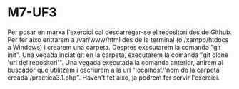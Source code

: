 # M7-UF3

Per posar en marxa l'exercici cal descarregar-se el repositori des de Github.
Per fer aixo entrarem a /var/www/html des de la terminal (o /xampp/htdocs a Windows) i crearem una carpeta.
Despres executarem la comanda "git init". Una vegada inciat git en la carpeta, executarem la comanda "git clone 'url del repositori'".
Una vegada executada la comanda anterior, anirem al buscador que utilitzem i escriurem a la url "localhost/'nom de la carpeta creada'/practica3.1.php".
Haven't fet aixo, ja podrem fer servir l'exercici.